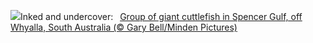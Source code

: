 ![](https://www.bing.com/th?id=OHR.GiantCuttlefish_EN-US2276053377_UHD.jpg&w=1000)Inked and undercover:&nbsp;&ensp;[Group of giant cuttlefish in Spencer Gulf, off Whyalla, South Australia (© Gary Bell/Minden Pictures)](https://www.bing.com/th?id=OHR.GiantCuttlefish_EN-US2276053377_UHD.jpg)
<br><br/>
